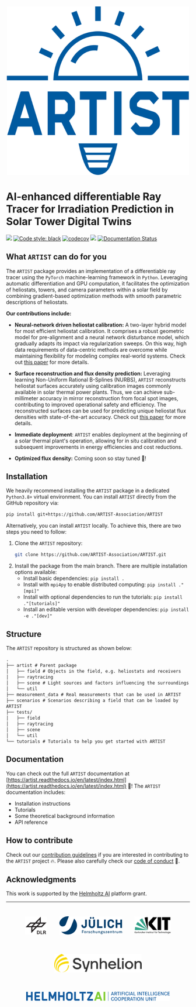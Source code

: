 <p align="center">
<img src="logos/artist_logo.svg" alt="logo" width="500"/>
</p>

# AI-enhanced differentiable Ray Tracer for Irradiation Prediction in Solar Tower Digital Twins

[![](https://img.shields.io/badge/Python-3.8+-blue.svg)](https://www.python.org/downloads/)
[![Code style: black](https://img.shields.io/badge/code%20style-black-000000.svg)](https://github.com/psf/black)
[![codecov](https://codecov.io/gh/ARTIST-Association/ARTIST/graph/badge.svg?token=AEUYvTNXz1)](https://codecov.io/gh/ARTIST-Association/ARTIST)
[![](https://img.shields.io/badge/Contact-artist%40lists.kit.edu-orange?label=Contact)](artist@lists.kit.edu)
[![Documentation Status](https://readthedocs.org/projects/artist/badge/?version=latest)](https://artist.readthedocs.io/en/latest/?badge=latest)

## What ``ARTIST`` can do for you

The ``ARTIST`` package provides an implementation of a differentiable ray tracer using the `PyTorch` machine-learning
framework in `Python`. Leveraging automatic differentiation and GPU computation, it facilitates the optimization of
heliostats, towers, and camera parameters within a solar field by combining gradient-based optimization methods with
smooth parametric descriptions of heliostats.

**Our contributions include:**

- **Neural-network driven heliostat calibration:** A two-layer hybrid model for most efficient heliostat calibration.
  It comprises a robust geometric model for pre-alignment and a neural network disturbance model, which gradually adapts
  its impact via regularization sweeps. On this way, high data requirements of data-centric methods are overcome while maintaining flexibility for modeling complex real-world systems.
  Check out [this paper](https://doi.org/10.1016/j.solener.2023.111962) for more details.

- **Surface reconstruction and flux density prediction:** Leveraging learning Non-Uniform Rational B-Splines (NURBS),
  `ARTIST` reconstructs heliostat surfaces accurately using calibration images commonly available in solar thermal power plants.
  Thus, we can achieve sub-millimeter accuracy in mirror reconstruction from focal spot images, contributing to improved
  operational safety and efficiency. The reconstructed surfaces can be used for predicting unique heliostat flux densities
  with state-of-the-art accuracy. Check out [this paper](https://doi.org/10.21203/rs.3.rs-2554998/v1) for more details.

- **Immediate deployment**: `ARTIST` enables deployment at the beginning of a solar thermal plant's operation,
  allowing for in situ calibration and subsequent improvements in energy efficiencies and cost reductions.

- **Optimized flux density:** Coming soon so stay tuned :rocket:!


## Installation
We heavily recommend installing the `ARTIST` package in a dedicated `Python3.8+` virtual environment. You can
install ``ARTIST`` directly from the GitHub repository via:
```bash
pip install git+https://github.com/ARTIST-Association/ARTIST
```
Alternatively, you can install ``ARTIST`` locally. To achieve this, there are two steps you need to follow:
1. Clone the `ARTIST` repository:
   ```bash
   git clone https://github.com/ARTIST-Association/ARTIST.git
   ```
2. Install the package from the main branch. There are multiple installation options available:
   - Install basic dependencies: ``pip install .``
   - Install with ``mpi4py`` to enable distributed computing: ``pip install ."[mpi]"``
   - Install with optional dependencies to run the tutorials:  ``pip install ."[tutorials]"``
   - Install an editable version with developer dependencies: ``pip install -e ."[dev]"``

## Structure
The ``ARTIST`` repository is structured as shown below:
```
.
├── artist # Parent package
│   ├── field # Objects in the field, e.g. heliostats and receivers
│   ├── raytracing
│   ├── scene # Light sources and factors influencing the surroundings
│   └── util
├── measurement_data # Real measurements that can be used in ARTIST
├── scenarios # Scenarios describing a field that can be loaded by ARTIST
├── tests/
│   ├── field
│   ├── raytracing
│   ├── scene
│   └── util
└── tutorials # Tutorials to help you get started with ARTIST
```

## Documentation
You can check out the full ``ARTIST`` documentation at [https://artist.readthedocs.io/en/latest/index.html](https://artist.readthedocs.io/en/latest/index.html) :rocket:!
The ``ARTIST`` documentation includes:
- Installation instructions
- Tutorials
- Some theoretical background information
- API reference

## How to contribute
Check out our [contribution guidelines](CONTRIBUTING.md) if you are interested in contributing to the `ARTIST` project :fire:.
Please also carefully check our [code of conduct](CODE_OF_CONDUCT.md) :blue_heart:.

## Acknowledgments
This work is supported by the [Helmholtz AI](https://www.helmholtz.ai/) platform grant.

-----------
<div align="center">
  <a href="https://www.dlr.de/EN/Home/home_node.html"><img src="./logos/logo_dlr.svg" height="50px" hspace="3%" vspace="25px"></a>
  <a href="https://www.fz-juelich.de/portal/EN/Home/home_node.html"><img src="./logos/logo_fzj.svg" height="50px" hspace="3%" vspace="25px"></a>
  <a href="http://www.kit.edu/english/index.php"><img src="./logos/logo_kit.svg" height="50px" hspace="3%" vspace="25px"></a>
  <a href="https://synhelion.com/"><img src="./logos/logo_synhelion.svg" height="50px" hspace="3%" vspace="25px"></a>
</div>

<div align="center">
<a href="https://www.helmholtz.ai/"><img src="./logos/logo_hai.svg" height="25px" hspace="3%" vspace="25px"></a>
</div>
